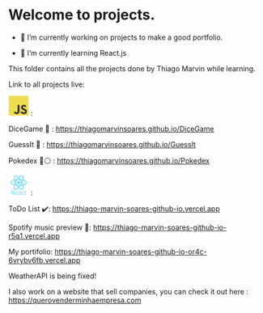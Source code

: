 # Welcome to projects.

- 🔭 I’m currently working on projects to make a good portfolio.
  
- 🌱 I’m currently learning React.js

This folder contains all the projects done by Thiago Marvin while learning.

Link to all projects live:

<img src="https://github.com/devicons/devicon/blob/master/icons/javascript/javascript-original.svg" title="JavaScript" alt="JavaScript" width="40" height="40"/>&nbsp;:

DiceGame 🎲 : https://thiagomarvinsoares.github.io/DiceGame

GuessIt 🤔 : https://thiagomarvinsoares.github.io/GuessIt

Pokedex 🔴⚪ : https://thiagomarvinsoares.github.io/Pokedex

<img src="https://github.com/devicons/devicon/blob/master/icons/react/react-original-wordmark.svg" title="React" alt="React" width="40" height="40"/>&nbsp;:

ToDo List ✔️: https://thiago-marvin-soares-github-io.vercel.app

Spotify music preview 🎵: https://thiago-marvin-soares-github-io-r5q1.vercel.app

My portifolio: https://thiago-marvin-soares-github-io-or4c-6vrybv6fb.vercel.app

WeatherAPI is being fixed!


I also work on a website that sell companies, you can check it out here : https://querovenderminhaempresa.com
